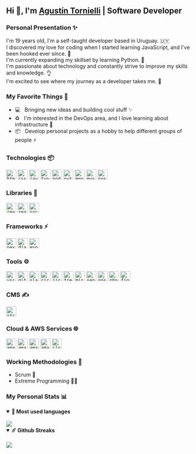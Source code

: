 ## Hi 👋, I'm [Agustín Tornielli](https://github.com/agustints/) | Software Developer

### Personal Presentation ✨

I'm 19 years old, I'm a self-taught developer based in Uruguay. 🇺🇾 </br>
I discovered my love for coding when I started learning JavaScript, and I've been hooked ever since. 🤝 </br>
I'm currently expanding my skillset by learning Python. 🐍 </br>
I'm passionate about technology and constantly strive to improve my skills and knowledge. 👌 </br>
I'm excited to see where my journey as a developer takes me. 🚀

### My Favorite Things 📌

- 💻 &nbsp; Bringing new ideas and building cool stuff ✨
- ♻️ &nbsp; I'm interested in the DevOps area, and I love learning about infrastructure 🤖
- 📦 &nbsp; Develop personal projects as a hobby to help different groups of people ⚡️

### Technologies 📦

<code><img height="27" src="https://cdn.simpleicons.org/html5/99aab5" alt="html5"></code>
<code><img height="27" src="https://cdn.simpleicons.org/css3/99aab5" alt="css3"></code>
<code><img height="27" src="https://cdn.simpleicons.org/javascript/99aab5" alt="javascript"></code>
<code><img height="27" src="https://cdn.simpleicons.org/typescript/99aab5" alt="typescript"></code>
<code><img height="27" src="https://cdn.simpleicons.org/node.js/99aab5" alt="node.js"></code>
<code><img height="27" src="https://cdn.simpleicons.org/python/99aab5" alt="python"></code>
<code><img height="27" src="https://cdn.simpleicons.org/mongodb/99aab5" alt="mongodb"></code>
<code><img height="27" src="https://cdn.simpleicons.org/mysql/99aab5" alt="mysql"></code>
<code><img height="27" src="https://cdn.simpleicons.org/postgresql/99aab5" alt="postgresql"></code>

### Libraries 🌴

<code><img height="27" src="https://cdn.simpleicons.org/react/99aab5" alt="react"></code>
<code><img height="27" src="https://cdn.simpleicons.org/reactquery/99aab5" alt="react-query"></code>
<code><img height="27" src="https://cdn.simpleicons.org/socket.io/99aab5" alt="socket.io"></code>

### Frameworks ⚡️

<code><img height="27" src="https://cdn.simpleicons.org/next.js/99aab5" alt="next.js"></code>
<code><img height="27" src="https://cdn.simpleicons.org/django/99aab5" alt="django"></code>
<code><img height="27" src="https://cdn.simpleicons.org/express/99aab5" alt="express"></code>

### Tools ⚙️

<code><img height="27" src="https://cdn.simpleicons.org/visualstudiocode/99aab5" alt="vscode"></code>
<code><img height="27" src="https://cdn.simpleicons.org/github/99aab5" alt="github"></code>
<code><img height="27" src="https://cdn.simpleicons.org/slack/99aab5" alt="slack"></code>
<code><img height="27" src="https://cdn.simpleicons.org/circleci/99aab5" alt="circleci"></code>
<code><img height="27" src="https://cdn.simpleicons.org/jira/99aab5" alt="jira"></code>
<code><img height="27" src="https://cdn.simpleicons.org/trello/99aab5" alt="trello"></code>
<code><img height="27" src="https://cdn.simpleicons.org/miro/99aab5" alt="miro"></code>
<code><img height="27" src="https://cdn.simpleicons.org/sentry/99aab5" alt="sentry"></code>
<code><img height="27" src="https://cdn.simpleicons.org/postman/99aab5" alt="postman"></code>
<code><img height="27" src="https://cdn.simpleicons.org/adobephotoshop/99aab5" alt="photoshop"></code>
<code><img height="27" src="https://cdn.simpleicons.org/figma/99aab5" alt="figma"></code>

### CMS ✍️

<code><img height="27" src="https://cdn.simpleicons.org/strapi/99aab5" alt="strapi"></code>

### Cloud & AWS Services 🌐

<code><img height="27" src="https://cdn.simpleicons.org/amazonec2/99aab5" alt="amazon ec2"></code>
<code><img height="27" src="https://cdn.simpleicons.org/amazonecs/99aab5" alt="amazon ecs"></code>
<code><img height="27" src="https://cdn.simpleicons.org/amazonrds/99aab5" alt="amazon rds"></code>
<code><img height="27" src="https://cdn.simpleicons.org/amazoncloudwatch/99aab5" alt="amazon cloudwatch"></code>
<code><img height="27" src="https://cdn.simpleicons.org/cloudflare/99aab5" alt="cloudflare"></code>

### Working Methodologies 🦺

- Scrum 🤝
- Extreme Programming 🏃‍♂️

### My Personal Stats 📊

<details open>
  <summary><b>🌱 Most used languages</b></summary>
  <br />
  <img src="https://github-readme-stats.vercel.app/api/top-langs/?username=agustints&theme=react&hide_border=true&include_all_commits=true&count_private=true&layout=compact"/>
</details>

<details open>
  <summary><b>☄️ Github Streaks</b></summary>
  <br />
  <img src="https://github-readme-streak-stats.herokuapp.com/?user=agustints&theme=react&hide_border=true"/>
</details>


